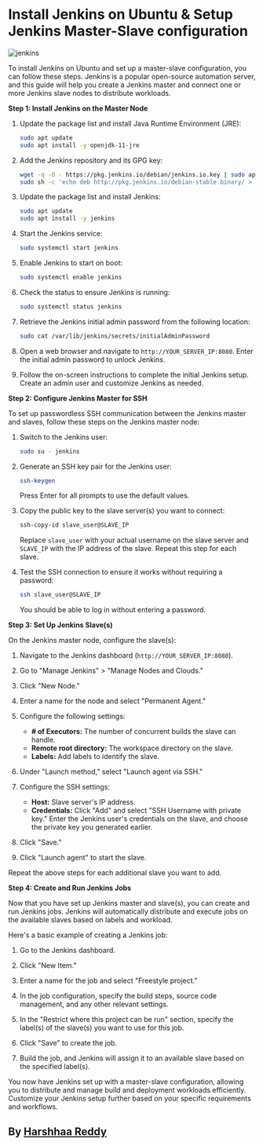 # Install Jenkins on Ubuntu & Setup Jenkins Master-Slave configuration

![jenkins](https://imgur.com/d4TaKyx.png)

To install Jenkins on Ubuntu and set up a master-slave configuration, you can follow these steps. Jenkins is a popular open-source automation server, and this guide will help you create a Jenkins master and connect one or more Jenkins slave nodes to distribute workloads.

**Step 1: Install Jenkins on the Master Node**

1. Update the package list and install Java Runtime Environment (JRE):

   ```bash
   sudo apt update
   sudo apt install -y openjdk-11-jre
   ```

2. Add the Jenkins repository and its GPG key:

   ```bash
   wget -q -O - https://pkg.jenkins.io/debian/jenkins.io.key | sudo apt-key add -
   sudo sh -c 'echo deb http://pkg.jenkins.io/debian-stable binary/ > /etc/apt/sources.list.d/jenkins.list'
   ```

3. Update the package list and install Jenkins:

   ```bash
   sudo apt update
   sudo apt install -y jenkins
   ```

4. Start the Jenkins service:

   ```bash
   sudo systemctl start jenkins
   ```

5. Enable Jenkins to start on boot:

   ```bash
   sudo systemctl enable jenkins
   ```

6. Check the status to ensure Jenkins is running:

   ```bash
   sudo systemctl status jenkins
   ```

7. Retrieve the Jenkins initial admin password from the following location:

   ```bash
   sudo cat /var/lib/jenkins/secrets/initialAdminPassword
   ```

8. Open a web browser and navigate to `http://YOUR_SERVER_IP:8080`. Enter the initial admin password to unlock Jenkins.

9. Follow the on-screen instructions to complete the initial Jenkins setup. Create an admin user and customize Jenkins as needed.

**Step 2: Configure Jenkins Master for SSH**

To set up passwordless SSH communication between the Jenkins master and slaves, follow these steps on the Jenkins master node:

1. Switch to the Jenkins user:

   ```bash
   sudo su - jenkins
   ```

2. Generate an SSH key pair for the Jenkins user:

   ```bash
   ssh-keygen
   ```

   Press Enter for all prompts to use the default values.

3. Copy the public key to the slave server(s) you want to connect:

   ```bash
   ssh-copy-id slave_user@SLAVE_IP
   ```

   Replace `slave_user` with your actual username on the slave server and `SLAVE_IP` with the IP address of the slave. Repeat this step for each slave.

4. Test the SSH connection to ensure it works without requiring a password:

   ```bash
   ssh slave_user@SLAVE_IP
   ```

   You should be able to log in without entering a password.

**Step 3: Set Up Jenkins Slave(s)**

On the Jenkins master node, configure the slave(s):

1. Navigate to the Jenkins dashboard (`http://YOUR_SERVER_IP:8080`).

2. Go to "Manage Jenkins" > "Manage Nodes and Clouds."

3. Click "New Node."

4. Enter a name for the node and select "Permanent Agent."

5. Configure the following settings:
   - **# of Executors:** The number of concurrent builds the slave can handle.
   - **Remote root directory:** The workspace directory on the slave.
   - **Labels:** Add labels to identify the slave.

6. Under "Launch method," select "Launch agent via SSH."

7. Configure the SSH settings:
   - **Host:** Slave server's IP address.
   - **Credentials:** Click "Add" and select "SSH Username with private key." Enter the Jenkins user's credentials on the slave, and choose the private key you generated earlier.

8. Click "Save."

9. Click "Launch agent" to start the slave.

Repeat the above steps for each additional slave you want to add.

**Step 4: Create and Run Jenkins Jobs**

Now that you have set up Jenkins master and slave(s), you can create and run Jenkins jobs. Jenkins will automatically distribute and execute jobs on the available slaves based on labels and workload.

Here's a basic example of creating a Jenkins job:

1. Go to the Jenkins dashboard.

2. Click "New Item."

3. Enter a name for the job and select "Freestyle project."

4. In the job configuration, specify the build steps, source code management, and any other relevant settings.

5. In the "Restrict where this project can be run" section, specify the label(s) of the slave(s) you want to use for this job.

6. Click "Save" to create the job.

7. Build the job, and Jenkins will assign it to an available slave based on the specified label(s).

You now have Jenkins set up with a master-slave configuration, allowing you to distribute and manage build and deployment workloads efficiently. Customize your Jenkins setup further based on your specific requirements and workflows.

## By [Harshhaa Reddy](https://www.github.com/NotHarshhaa)
